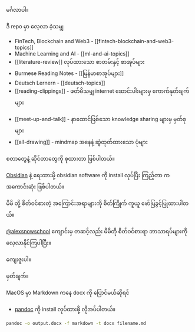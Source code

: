 မင်္ဂလာပါ။

ဒီ repo မှာ လေ့လာ ခဲ့သမျှ
*  FinTech, Blockchain and Web3 -  [[fintech-blockchain-and-web3-topics]]
*  Machine Learning and AI  - [[ml-and-ai-topics]]
*  [[literature-review]] လုပ်ထားသော စာတမ်းနှင့် စာအုပ်များ
*  Burmese Reading Notes - [[မြန်မာစာအုပ်များ]]
*  Deutsch Lernern - [[deutsch-topics]]
* [[reading-clippings]] - ဖတ်မိသမျှ internet ဆောင်းပါးများမှ ကောက်နုတ်ချက်များ
- [[meet-up-and-talk]] - နာထောင်ဖြစ်သော knowledge sharing များမှ မှတ်စုများ
- [[all-drawing]] - mindmap အနေနဲ့ ဆွဲထုတ်ထားသော ပုံများ

စတာတွေနဲ့ ဆိုင်တာတွေကို စုထားတာ ဖြစ်ပါတယ်။ 

[Obsidian](https://obsidian.md/) နဲ့ ရေးထားမို့  obsidian software ကို install လုပ်ပြီး ကြည့်တာ က အကောင်းဆုံး ဖြစ်ပါတယ်။

မိမိ တို့ စိတ်ဝင်စားတဲ့ အကြောင်းအရာများကို စိတ်ကြိုက် ကူယူ ဖော်ပြခွင့်ပြုထားပါတယ််။

[@alexsnowschool](https://alexsnowschool.org/) ကျောင်းမှ တဆင့်လည်း မိမိတို စိတ်ဝင်စားရာ ဘာသာရပ်များကို လေ့လာနိုင်ကြပါပြီး။

ကျေးဇူးပါ။

မှတ်ချက်။

MacOS မှာ Markdown ကနေ docx  ကို ပြောင်မယ်ဆိုရင် 

- [pandoc](https://pandoc.org/installing.html) ကို install လုပ်ထားဖို့ လိုအပ်ပါတယ်။

```bash
pandoc -o output.docx -f markdown -t docx filename.md
```